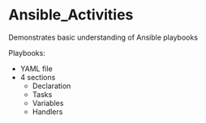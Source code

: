 # Ansible_Activities

Demonstrates basic understanding of Ansible playbooks

Playbooks:
  - YAML file
  - 4 sections
    - Declaration
    - Tasks
    - Variables
    - Handlers


